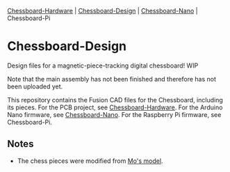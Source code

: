 [Chessboard-Hardware](https://github.com/UnsignedArduino/Chessboard-Hardware) |
[Chessboard-Design](https://github.com/UnsignedArduino/Chessboard-Design) |
[Chessboard-Nano](https://github.com/UnsignedArduino/Chessboard-Nano) |
Chessboard-Pi

# Chessboard-Design

Design files for a magnetic-piece-tracking digital chessboard! WIP

Note that the main assembly has not been finished and therefore has not been uploaded yet. 

This repository contains the Fusion CAD files for the Chessboard, including its pieces. 
For the PCB project, see [Chessboard-Hardware](https://github.com/UnsignedArduino/Chessboard-Hardware).
For the Arduino Nano firmware, see [Chessboard-Nano](https://github.com/UnsignedArduino/Chessboard-Nano).
For the Raspberry Pi firmware, see Chessboard-Pi.

## Notes

* The chess pieces were modified from [Mo's model](https://makerworld.com/en/models/216757-chess-set?from=search#profileId-388041).
